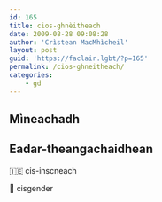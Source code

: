 ```yaml
---
id: 165
title: cios-ghnèitheach
date: 2009-08-28 09:08:28
author: 'Crìstean MacMhìcheil'
layout: post
guid: 'https://faclair.lgbt/?p=165'
permalink: /cios-ghneitheach/
categories:
    - gd
---
```


## Mìneachadh

## Eadar-theangachaidhean

&#x1f1ee;&#x1f1ea; cis-inscneach

&#x1f3f4;&#xe0067;&#xe0062;&#xe0065;&#xe006e;&#xe0067;&#xe007f; cisgender
